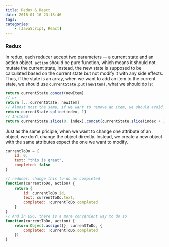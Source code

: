 ```yaml
---
title: Redux & React
date: 2018-01-16 23:18:46
tags:
categories:
    - [JavaScript, React]
---
```


### Redux
In redux, each reducer accept two parameters -- a current state and an action object. `action` should be pure function, which means it should not mutate the current state, instead, the new state is supposed to be calculated based on the current state but not modify it with any side effects. Thus, if the state is an array, when we want to add an item to the current state, we should use `currentState.put(newItem)`, what we should do is:
```js
return currentState.concat(newItem)
// or
return [...currentState, newItem]
// Almost most the same, if we want to remove an item, we should avoid:
return currentState.splice(index, 1)
// Instead
return currentState.slice(0, index).concat(currentState.slice(index + 1))
```

Just as the same priciple, when we want to change one attribute of an object, we don't change the object directly. Instead, we create a new object with the same attributes expect the one we want to modify.
```js
currentToDo = {
    id: 0,
    text: "this is great",
    completed: false
}

// reducer: change this to-do as completed
function(currentToDo, action) {
    return {
        id: currentToDo.id,
        text: currentToDo.text,
        completed: !currentToDo.completed
    }
}
// And in ES6, there is a more convenient way to do so
function(currentToDo, action) {
    return Object.assign({}, currentToDo, {
        completed: !currentToDo.completed
    })
}
```
